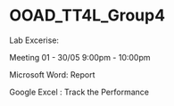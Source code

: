 # OOAD_TT4L_Group4
Lab Excerise:

Meeting 01 - 30/05
9:00pm - 10:00pm 

Microsoft Word:
Report 

Google Excel :
Track the Performance 

